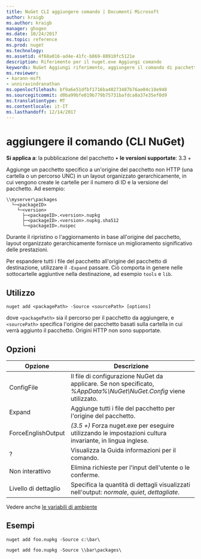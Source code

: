 ```yaml
---
title: NuGet CLI aggiungere comando | Documenti Microsoft
author: kraigb
ms.author: kraigb
manager: ghogen
ms.date: 10/24/2017
ms.topic: reference
ms.prod: nuget
ms.technology: 
ms.assetid: 4f68a016-ad4e-41fc-b869-88910fc5121e
description: Riferimento per il nuget.exe Aggiungi comando
keywords: NuGet Aggiungi riferimento, aggiungere il comando di pacchetto
ms.reviewer:
- karann-msft
- unniravindranathan
ms.openlocfilehash: bf9a6e51dfbf1716ba40273487b76ae04c18e948
ms.sourcegitcommit: d0ba99bfe019b779b75731bafdca8a37e35ef0d9
ms.translationtype: MT
ms.contentlocale: it-IT
ms.lasthandoff: 12/14/2017
---
```

# <a name="add-command-nuget-cli"></a>aggiungere il comando (CLI NuGet)

**Si applica a**: la pubblicazione del pacchetto &bullet; **le versioni supportate**: 3.3 +

Aggiunge un pacchetto specifico a un'origine del pacchetto non HTTP (una cartella o un percorso UNC) in un layout organizzato gerarchicamente, in cui vengono create le cartelle per il numero di ID e la versione del pacchetto. Ad esempio:

    \\myserver\packages
      └─<packageID>
        └─<version>
          ├─<packageID>.<version>.nupkg
          ├─<packageID>.<version>.nupkg.sha512
          └─<packageID>.nuspec

Durante il ripristino o l'aggiornamento in base all'origine del pacchetto, layout organizzato gerarchicamente fornisce un miglioramento significativo delle prestazioni.

Per espandere tutti i file del pacchetto all'origine del pacchetto di destinazione, utilizzare il `-Expand` passare. Ciò comporta in genere nelle sottocartelle aggiuntive nella destinazione, ad esempio `tools` e `lib`.

## <a name="usage"></a>Utilizzo

```
nuget add <packagePath> -Source <sourcePath> [options]
```

dove `<packagePath>` sia il percorso per il pacchetto da aggiungere, e `<sourcePath>` specifica l'origine del pacchetto basati sulla cartella in cui verrà aggiunto il pacchetto. Origini HTTP non sono supportate.

## <a name="options"></a>Opzioni

| Opzione | Descrizione |
| --- | --- |
| ConfigFile | Il file di configurazione NuGet da applicare. Se non specificato, *%AppData%\NuGet\NuGet.Config* viene utilizzato.| 
| Expand | Aggiunge tutti i file del pacchetto per l'origine del pacchetto. |
| ForceEnglishOutput | *(3.5 +)*  Forza nuget.exe per eseguire utilizzando le impostazioni cultura invariante, in lingua inglese. |
| ? | Visualizza la Guida informazioni per il comando. |
| Non interattivo | Elimina richieste per l'input dell'utente o le conferme. |
| Livello di dettaglio | Specifica la quantità di dettagli visualizzati nell'output: *normale*, *quiet*, *dettagliate*. |

Vedere anche [le variabili di ambiente](cli-ref-environment-variables.md)

## <a name="examples"></a>Esempi

```
nuget add foo.nupkg -Source c:\bar\

nuget add foo.nupkg -Source \\bar\packages\
```
